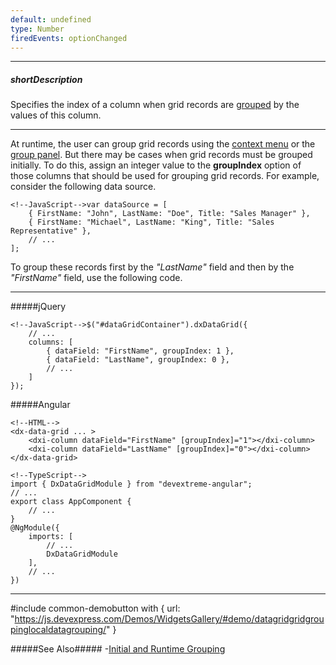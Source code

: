 ```yaml
---
default: undefined
type: Number
firedEvents: optionChanged
---
```

---
##### shortDescription
Specifies the index of a column when grid records are [grouped](/concepts/05%20Widgets/DataGrid/45%20Grouping '/Documentation/Guide/Widgets/DataGrid/Grouping/') by the values of this column.

---
At runtime, the user can group grid records using the [context menu](/api-reference/10%20UI%20Widgets/dxDataGrid/1%20Configuration/grouping/contextMenuEnabled.md '/Documentation/ApiReference/UI_Widgets/dxDataGrid/Configuration/grouping/#contextMenuEnabled') or the [group panel](/api-reference/10%20UI%20Widgets/dxDataGrid/1%20Configuration/groupPanel '/Documentation/ApiReference/UI_Widgets/dxDataGrid/Configuration/groupPanel/'). But there may be cases when grid records must be grouped initially. To do this, assign an integer value to the **groupIndex** option of those columns that should be used for grouping grid records. For example, consider the following data source.

    <!--JavaScript-->var dataSource = [
        { FirstName: "John", LastName: "Doe", Title: "Sales Manager" },
        { FirstName: "Michael", LastName: "King", Title: "Sales Representative" },
        // ...
    ];

To group these records first by the *"LastName"* field and then by the *"FirstName"* field, use the following code.

---

#####jQuery

    <!--JavaScript-->$("#dataGridContainer").dxDataGrid({
        // ...
        columns: [
            { dataField: "FirstName", groupIndex: 1 },
            { dataField: "LastName", groupIndex: 0 },
            // ...
        ]
    });

#####Angular

    <!--HTML-->
    <dx-data-grid ... >
        <dxi-column dataField="FirstName" [groupIndex]="1"></dxi-column>
        <dxi-column dataField="LastName" [groupIndex]="0"></dxi-column>
    </dx-data-grid>

    <!--TypeScript-->
    import { DxDataGridModule } from "devextreme-angular";
    // ...
    export class AppComponent {
        // ...
    }
    @NgModule({
        imports: [
            // ...
            DxDataGridModule
        ],
        // ...
    })

---

#include common-demobutton with {
    url: "https://js.devexpress.com/Demos/WidgetsGallery/#demo/datagridgridgroupinglocaldatagrouping/"
}

#####See Also#####
-[Initial and Runtime Grouping](/concepts/05%20Widgets/DataGrid/45%20Grouping/20%20API/10%20Initial%20and%20Runtime%20Grouping.md '/Documentation/Guide/Widgets/DataGrid/Grouping/#API/Initial_and_Runtime_Grouping')